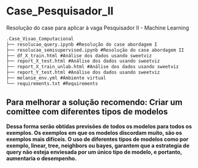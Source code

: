 # Case_Pesquisador_II
Resolução do case para aplicar à vaga Pesquisador II - Machine Learning

```txt
.Case_Visao_Computacional
├── resolucao_query.ipynb #Resolução do case abordagem I
├── resolucao_semisupervised.ipynb #Resolução do case abordagem II
├── df_X_train.html #Análise dos dados usando sweetviz
├── report_X_test.html #Análise dos dados usando sweetviz
├── report_X_train_unlab.html #Análise dos dados usando sweetviz
├── report_Y_test.html #Análise dos dados usando sweetviz
├── melanie_env.yml #Ambiente virtual
└── requirements.txt #Requirements

```
## **Para melhorar a solução recomendo: Criar um comittee com diferentes tipos de modelos**

**Dessa forma serão obtidas previsões de todos os modelos para todos os exemplos. Os exemplos em que os modelos discordam muito, são os exemplos mais difíceis. O uso de diferentes tipos de modelos como por exemplo, linear, tree, neighbors ou bayes, garantem que a estrategia de query não esteja enviesada por um único tipo de modelo, e portanto, aumentaria o desempenho.**
